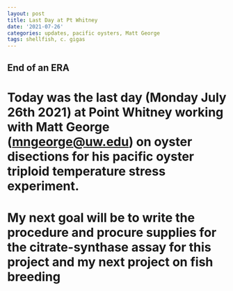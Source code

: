```yaml
---
layout: post
title: Last Day at Pt Whitney
date: '2021-07-26'
categories: updates, pacific oysters, Matt George
tags: shellfish, c. gigas
---
```

## End of an ERA
# Today was the last day (Monday July 26th 2021) at Point Whitney working with Matt George (mngeorge@uw.edu) on oyster disections for his pacific oyster triploid temperature stress experiment. 

# My next goal will be to write the procedure and procure supplies for the citrate-synthase assay for this project and my next project on fish breeding 
